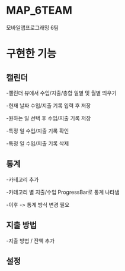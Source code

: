 # MAP_6TEAM
모바일앱프로그래밍 6팀

# 구현한 기능
## 캘린더

-캘린더 뷰에서 수입/지출/총합 일별 및 월별 띄우기

-현재 날짜 수입/지출 기록 입력 후 저장

-원하는 일 선택 후 수입/지출 기록 저장

-특정 일 수입/지출 기록 확인

-특정 일 수입/지출 기록 삭제

## 통계

-카테고리 추가

-카테고리 별 지출/수입 ProgressBar로 통계 나타냄

-이후 -> 통계 방식 변경 필요

## 지출 방법

-지출 방법 / 잔액 추가

## 설정
